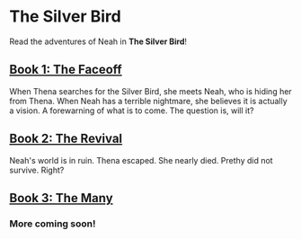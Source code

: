 # The Silver Bird

Read the adventures of Neah in **The Silver Bird**!

## [Book 1: The Faceoff](/Book1.md)
When Thena searches for the Silver Bird, she meets Neah, who is hiding her from Thena. When Neah has a terrible nightmare, she believes it is actually a vision. A forewarning of what is to come. The question is, will it?

## [Book 2: The Revival](/Book2.md)
Neah's world is in ruin. Thena escaped. She nearly died. Prethy did not survive. Right?

## [Book 3: The Many]()

### More coming soon!
